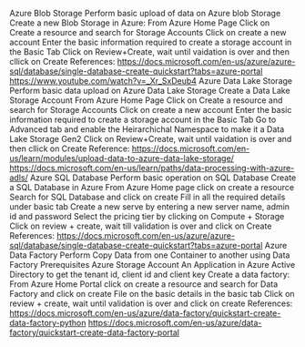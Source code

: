 Azure Blob Storage
  Perform basic upload of data on Azure blob Storage
  Create a new Blob Storage in Azure:
    From Azure Home Page Click on Create a resource and search for Storage Accounts
    Click on create a new account
    Enter the basic information required to create a storage account in the Basic Tab
    Click on Review+Create, wait until vaidation is over and then cllick on Create
  References:
    https://docs.microsoft.com/en-us/azure/azure-sql/database/single-database-create-quickstart?tabs=azure-portal
    https://www.youtube.com/watch?v=_Xr_SxDeub4
  Azure Data Lake Storage
    Perform basic data upload on Azure Data Lake Storage
    Create a Data Lake Storage Account
  From Azure Home Page Click on Create a resource and search for Storage Accounts
    Click on create a new account
    Enter the basic information required to create a storage account in the Basic Tab
  Go to Advanced tab and enable the Heirarchichal Namespace to make it a Data Lake Storage Gen2
    Click on Review+Create, wait until vaidation is over and then cllick on Create
  Reference:
    https://docs.microsoft.com/en-us/learn/modules/upload-data-to-azure-data-lake-storage/
    https://docs.microsoft.com/en-us/learn/paths/data-processing-with-azure-adls/
Azure SQL Database
  Perform basic operation on SQL Database
  Create a SQL Database in Azure
    From Azure Home page click on create a resource
    Search for SQL Database and click on create
    Fill in all the required details under basic tab
    Create a new serve by entering a new server name, admin id and password
    Select the pricing tier by clicking on Compute + Storage
    Click on review + create, wait till validation is over and click on Create
  References:
    https://docs.microsoft.com/en-us/azure/azure-sql/database/single-database-create-quickstart?tabs=azure-portal
Azure Data Factory
  Perform Copy Data from one Container to another using Data Factory
  Prerequisites
    Azure Storage Account
    An Application in Azure Active Directory to get the tenant id, client id and client key
  Create a data factory:
    From Azure Home Portal click on create a resource and search for Data Factory and click on create
  File on the basic details in the basic tab
  Click on review + create, wait until validation is over and click on create
  References:
    https://docs.microsoft.com/en-us/azure/data-factory/quickstart-create-data-factory-python
    https://docs.microsoft.com/en-us/azure/data-factory/quickstart-create-data-factory-portal
